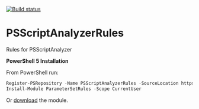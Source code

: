 [![Build status](https://ci.appveyor.com/api/projects/status/ql5p4n4u6klxakur?svg=true)](https://ci.appveyor.com/project/LaurentDardenne/psscriptanalyzerrules)
# PSScriptAnalyzerRules
Rules for PSScriptAnalyzer   

**PowerShell 5 Installation**

From PowerShell run:
```Powershell
Register-PSRepository -Name PSScriptAnalyzerRules -SourceLocation https://ci.appveyor.com/nuget/PSScriptAnalyzerRules
Install-Module ParameterSetRules -Scope CurrentUser 
```
Or [download](https://ci.appveyor.com/project/LaurentDardenne/psscriptanalyzerrules/build/artifacts) the module.

